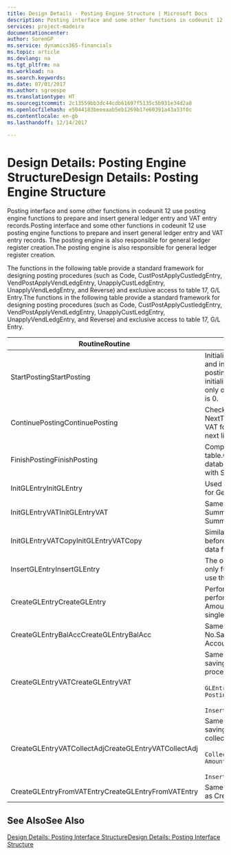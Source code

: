 ```yaml
---
title: Design Details - Posting Engine Structure | Microsoft Docs
description: Posting interface and some other functions in codeunit 12 use posting engine functions to prepare and insert general ledger entry and VAT entry records. The posting engine is also responsible for general ledger register creation.
services: project-madeira
documentationcenter: 
author: SorenGP
ms.service: dynamics365-financials
ms.topic: article
ms.devlang: na
ms.tgt_pltfrm: na
ms.workload: na
ms.search.keywords: 
ms.date: 07/01/2017
ms.author: sgroespe
ms.translationtype: HT
ms.sourcegitcommit: 2c13559bb3dc44cdb61697f5135c5b931e34d2a8
ms.openlocfilehash: e5044183beeeaab5eb1269b17e60391a43a33f0c
ms.contentlocale: en-gb
ms.lasthandoff: 12/14/2017

---
```

# <a name="design-details-posting-engine-structure"></a><span data-ttu-id="dc375-104">Design Details: Posting Engine Structure</span><span class="sxs-lookup"><span data-stu-id="dc375-104">Design Details: Posting Engine Structure</span></span>
<span data-ttu-id="dc375-105">Posting interface and some other functions in codeunit 12 use posting engine functions to prepare and insert general ledger entry and VAT entry records.</span><span class="sxs-lookup"><span data-stu-id="dc375-105">Posting interface and some other functions in codeunit 12 use posting engine functions to prepare and insert general ledger entry and VAT entry records.</span></span> <span data-ttu-id="dc375-106">The posting engine is also responsible for general ledger register creation.</span><span class="sxs-lookup"><span data-stu-id="dc375-106">The posting engine is also responsible for general ledger register creation.</span></span>  
  
 <span data-ttu-id="dc375-107">The functions in the following table provide a standard framework for designing posting procedures (such as Code, CustPostApplyCustledgEntry, VendPostApplyVendLedgEntry, UnapplyCustLedgEntry, UnapplyVendLedgEntry, and Reverse) and exclusive access to table 17, G/L Entry.</span><span class="sxs-lookup"><span data-stu-id="dc375-107">The functions in the following table provide a standard framework for designing posting procedures (such as Code, CustPostApplyCustledgEntry, VendPostApplyVendLedgEntry, UnapplyCustLedgEntry, UnapplyVendLedgEntry, and Reverse) and exclusive access to table 17, G/L Entry.</span></span>  
  
|<span data-ttu-id="dc375-108">Routine</span><span class="sxs-lookup"><span data-stu-id="dc375-108">Routine</span></span>|<span data-ttu-id="dc375-109">Description</span><span class="sxs-lookup"><span data-stu-id="dc375-109">Description</span></span>|  
|-------------|---------------------------------------|  
|<span data-ttu-id="dc375-110">StartPosting</span><span class="sxs-lookup"><span data-stu-id="dc375-110">StartPosting</span></span>|<span data-ttu-id="dc375-111">Initializes posting buffer TempGLEntryBuf, locks G/L Entry and VAT Entry tables, and initializes Accounting Period, G/L Register, and Exchange Rate.</span><span class="sxs-lookup"><span data-stu-id="dc375-111">Initializes posting buffer TempGLEntryBuf, locks G/L Entry and VAT Entry tables, and initializes Accounting Period, G/L Register, and Exchange Rate.</span></span> <span data-ttu-id="dc375-112">Should be called only once, then NextEntryNo is 0.</span><span class="sxs-lookup"><span data-stu-id="dc375-112">Should be called only once, then NextEntryNo is 0.</span></span>|  
|<span data-ttu-id="dc375-113">ContinuePosting</span><span class="sxs-lookup"><span data-stu-id="dc375-113">ContinuePosting</span></span>|<span data-ttu-id="dc375-114">Checks and posts unrealized VAT for previous transaction increment NextTransactionNo and prepares post of next line.</span><span class="sxs-lookup"><span data-stu-id="dc375-114">Checks and posts unrealized VAT for previous transaction increment NextTransactionNo and prepares post of next line.</span></span>|  
|<span data-ttu-id="dc375-115">FinishPosting</span><span class="sxs-lookup"><span data-stu-id="dc375-115">FinishPosting</span></span>|<span data-ttu-id="dc375-116">Completes posting by inserting G/L entries from temporary buffer into database table.</span><span class="sxs-lookup"><span data-stu-id="dc375-116">Completes posting by inserting G/L entries from temporary buffer into database table.</span></span> <span data-ttu-id="dc375-117">Always used together with StartPosting.</span><span class="sxs-lookup"><span data-stu-id="dc375-117">Always used together with StartPosting.</span></span> <span data-ttu-id="dc375-118">Checks for inconsistencies.</span><span class="sxs-lookup"><span data-stu-id="dc375-118">Checks for inconsistencies.</span></span>|  
|<span data-ttu-id="dc375-119">InitGLEntry</span><span class="sxs-lookup"><span data-stu-id="dc375-119">InitGLEntry</span></span>|<span data-ttu-id="dc375-120">Used to initialise new G/L entry for Gen. Jnl Line.</span><span class="sxs-lookup"><span data-stu-id="dc375-120">Used to initialize new G/L entry for Gen. Jnl Line.</span></span> <span data-ttu-id="dc375-121">Returns GLEntry as parameter.</span><span class="sxs-lookup"><span data-stu-id="dc375-121">Returns GLEntry as parameter.</span></span>|  
|<span data-ttu-id="dc375-122">InitGLEntryVAT</span><span class="sxs-lookup"><span data-stu-id="dc375-122">InitGLEntryVAT</span></span>|<span data-ttu-id="dc375-123">Same as InitGLEntry, but also assigns Bal. Account No. and SummarizeVAT.</span><span class="sxs-lookup"><span data-stu-id="dc375-123">Same as InitGLEntry, but also assigns Bal. Account No. and SummarizeVAT.</span></span>|  
|<span data-ttu-id="dc375-124">InitGLEntryVATCopy</span><span class="sxs-lookup"><span data-stu-id="dc375-124">InitGLEntryVATCopy</span></span>|<span data-ttu-id="dc375-125">Similar to InitGLEntryVAT, but also copies posting groups data from VAT Entry before SummarizeVAT.</span><span class="sxs-lookup"><span data-stu-id="dc375-125">Similar to InitGLEntryVAT, but also copies posting groups data from VAT Entry before SummarizeVAT.</span></span>|  
|<span data-ttu-id="dc375-126">InsertGLEntry</span><span class="sxs-lookup"><span data-stu-id="dc375-126">InsertGLEntry</span></span>|<span data-ttu-id="dc375-127">The only function that inserts G/L entry into global TempGLEntryBuf table.</span><span class="sxs-lookup"><span data-stu-id="dc375-127">The only function that inserts G/L entry into global TempGLEntryBuf table.</span></span> <span data-ttu-id="dc375-128">Always use this function for insert.</span><span class="sxs-lookup"><span data-stu-id="dc375-128">Always use this function for insert.</span></span>|  
|<span data-ttu-id="dc375-129">CreateGLEntry</span><span class="sxs-lookup"><span data-stu-id="dc375-129">CreateGLEntry</span></span>|<span data-ttu-id="dc375-130">Performs an InitGLEntry, assigns Additional Currency Amount, and then performs InsertGLEntry.</span><span class="sxs-lookup"><span data-stu-id="dc375-130">Performs an InitGLEntry, assigns Additional Currency Amount, and then performs InsertGLEntry.</span></span> <span data-ttu-id="dc375-131">Replaces several lines of code with a single function call.</span><span class="sxs-lookup"><span data-stu-id="dc375-131">Replaces several lines of code with a single function call.</span></span>|  
|<span data-ttu-id="dc375-132">CreateGLEntryBalAcc</span><span class="sxs-lookup"><span data-stu-id="dc375-132">CreateGLEntryBalAcc</span></span>|<span data-ttu-id="dc375-133">Same as CreateGLEntry, but also assigns Bal. Account Type and Bal. Account No.</span><span class="sxs-lookup"><span data-stu-id="dc375-133">Same as CreateGLEntry, but also assigns Bal. Account Type and Bal. Account No.</span></span>|  
|<span data-ttu-id="dc375-134">CreateGLEntryVAT</span><span class="sxs-lookup"><span data-stu-id="dc375-134">CreateGLEntryVAT</span></span>|<span data-ttu-id="dc375-135">Same as CreateGLEntry, but with additional processing for posting groups and saving to temporary VAT buffer:</span><span class="sxs-lookup"><span data-stu-id="dc375-135">Same as CreateGLEntry, but with additional processing for posting groups and saving to temporary VAT buffer:</span></span><br /><br /> `GLEntry.CopyPostingGroupsFromDtldCVBuf(DtldCVLedgEntryBuf,GenJnlLine."Gen. Posting Type");`<br /><br /> `InsertVATEntriesFromTemp(DtldCVLedgEntryBuf,GLEntry);`|  
|<span data-ttu-id="dc375-136">CreateGLEntryVATCollectAdj</span><span class="sxs-lookup"><span data-stu-id="dc375-136">CreateGLEntryVATCollectAdj</span></span>|<span data-ttu-id="dc375-137">Same as CreateGLEntry, but with additional collection of adjustments and saving to temporary VAT buffer:</span><span class="sxs-lookup"><span data-stu-id="dc375-137">Same as CreateGLEntry, but with additional collection of adjustments and saving to temporary VAT buffer:</span></span><br /><br /> `CollectAdjustment(AdjAmount,GLEntry.Amount,GLEntry."Additional-Currency Amount",OriginalDateSet);`<br /><br /> `InsertVATEntriesFromTemp(DtldCVLedgEntryBuf,GLEntry);`|  
|<span data-ttu-id="dc375-138">CreateGLEntryFromVATEntry</span><span class="sxs-lookup"><span data-stu-id="dc375-138">CreateGLEntryFromVATEntry</span></span>|<span data-ttu-id="dc375-139">Same as CreateGLEntry, but also copies posting groups from VAT entry.</span><span class="sxs-lookup"><span data-stu-id="dc375-139">Same as CreateGLEntry, but also copies posting groups from VAT entry.</span></span>|  
  
## <a name="see-also"></a><span data-ttu-id="dc375-140">See Also</span><span class="sxs-lookup"><span data-stu-id="dc375-140">See Also</span></span>  
 [<span data-ttu-id="dc375-141">Design Details: Posting Interface Structure</span><span class="sxs-lookup"><span data-stu-id="dc375-141">Design Details: Posting Interface Structure</span></span>](design-details-posting-interface-structure.md)
